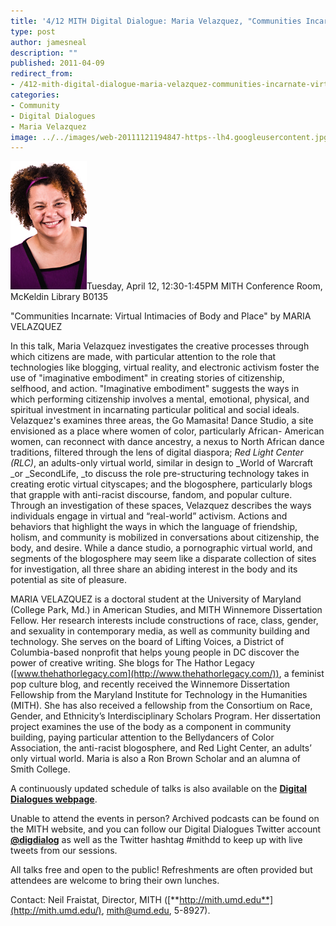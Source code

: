```yaml
---
title: '4/12 MITH Digital Dialogue: Maria Velazquez, "Communities Incarnate: Virtual Intimacies of Body and Place"'
type: post
author: jamesneal
description: ""
published: 2011-04-09
redirect_from: 
- /412-mith-digital-dialogue-maria-velazquez-communities-incarnate-virtual-intimacies-of-body-and-place/
categories:
- Community
- Digital Dialogues
- Maria Velazquez
image: ../../images/web-20111121194847-https--lh4.googleusercontent.jpg
---
```

![](../../images/web-20111121194847-https--lh4.googleusercontent.jpg)Tuesday, April 12, 12:30-1:45PM MITH Conference Room, McKeldin Library B0135

"Communities Incarnate: Virtual Intimacies of Body and Place" by MARIA VELAZQUEZ

In this talk, Maria Velazquez investigates the creative processes through which citizens are made, with particular attention to the role that technologies like blogging, virtual reality, and electronic activism foster the use of "imaginative embodiment" in creating stories of citizenship, selfhood, and action. "Imaginative embodiment" suggests the ways in which performing citizenship involves a mental, emotional, physical, and spiritual investment in incarnating particular political and social ideals. Velazquez's examines three areas, the Go Mamasita! Dance Studio, a site envisioned as a place where women of color, particularly African- American women, can reconnect with dance ancestry, a nexus to North African dance traditions, filtered through the lens of digital diaspora; _Red Light Center (RLC)_, an adults-only virtual world, similar in design to \_World of Warcraft \_or \_SecondLife, \_to discuss the role pre-structuring technology takes in creating erotic virtual cityscapes; and the blogosphere, particularly blogs that grapple with anti-racist discourse, fandom, and popular culture. Through an investigation of these spaces, Velazquez describes the ways individuals engage in virtual and “real-world” activism. Actions and behaviors that highlight the ways in which the language of friendship, holism, and community is mobilized in conversations about citizenship, the body, and desire. While a dance studio, a pornographic virtual world, and segments of the blogosphere may seem like a disparate collection of sites for investigation, all three share an abiding interest in the body and its potential as site of pleasure.

MARIA VELAZQUEZ is a doctoral student at the University of Maryland (College Park, Md.) in American Studies, and MITH Winnemore Dissertation Fellow. Her research interests include constructions of race, class, gender, and sexuality in contemporary media, as well as community building and technology. She serves on the board of Lifting Voices, a District of Columbia-based nonprofit that helps young people in DC discover the power of creative writing. She blogs for The Hathor Legacy ([www.thehathorlegacy.com](http://www.thehathorlegacy.com/)), a feminist pop culture blog, and recently received the Winnemore Dissertation Fellowship from the Maryland Institute for Technology in the Humanities (MITH). She has also received a fellowship from the Consortium on Race, Gender, and Ethnicity’s Interdisciplinary Scholars Program. Her dissertation project examines the use of the body as a component in community building, paying particular attention to the Bellydancers of Color Association, the anti-racist blogosphere, and Red Light Center, an adults’ only virtual world. Maria is also a Ron Brown Scholar and an alumna of Smith College.

A continuously updated schedule of talks is also available on the [**Digital Dialogues webpage**](http://mith.umd.edu/podcast/).

Unable to attend the events in person? Archived podcasts can be found on the MITH website, and you can follow our Digital Dialogues Twitter account [**@digdialog**](http://www.twitter.com/digdialog) as well as the Twitter hashtag #mithdd to keep up with live tweets from our sessions.

All talks free and open to the public! Refreshments are often provided but attendees are welcome to bring their own lunches.

Contact: Neil Fraistat, Director, MITH ([**http://mith.umd.edu**](http://mith.umd.edu/), mith@umd.edu, 5-8927).
